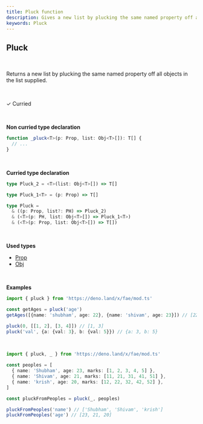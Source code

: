 ```yaml
---
title: Pluck function
description: Gives a new list by plucking the same named property off all objects in the list supplied
keywords: Pluck
---
```


## Pluck 
<br>

Returns a new list by plucking the same named property off all objects in the list supplied.

<br>

&check; Curried

<br>

**Non curried type declaration**
```typescript
function _pluck<T>(p: Prop, list: Obj<T>[]): T[] {
  // ...
}
```
<br>

**Curried type declaration**

```typescript
type Pluck_2 = <T>(list: Obj<T>[]) => T[]

type Pluck_1<T> = (p: Prop) => T[]

type Pluck =
  & ((p: Prop, list?: PH) => Pluck_2)
  & (<T>(p: PH, list: Obj<T>[]) => Pluck_1<T>)
  & (<T>(p: Prop, list: Obj<T>[]) => T[])
```
<br>

**Used types**
* [Prop](/types/Prop)
* [Obj](/types/Obj)

<br>

**Examples**
```typescript
import { pluck } from 'https://deno.land/x/fae/mod.ts'

const getAges = pluck('age')
getAges([{name: 'shubham', age: 22}, {name: 'shivam', age: 23}]) // [22, 23]

pluck(0, [[1, 2], [3, 4]]) // [1, 3]
pluck('val', {a: {val: 3}, b: {val: 5}}) // {a: 3, b: 5}
```
<br>

```typescript
import { pluck, _ } from 'https://deno.land/x/fae/mod.ts'

const peoples = [
  { name: 'Shubham', age: 23, marks: [1, 2, 3, 4, 5] },
  { name: 'Shivam', age: 21, marks: [11, 21, 31, 41, 51] },
  { name: 'krish', age: 20, marks: [12, 22, 32, 42, 52] },
]

const pluckFromPeoples = pluck(_, peoples)

pluckFromPeoples('name') // ['Shubham', 'Shivam', 'krish']
pluckFromPeoples('age') // [23, 21, 20]
```
